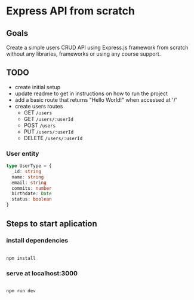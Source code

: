 # Express API from scratch

## Goals

Create a simple users CRUD API using Express.js framework from scratch without any libraries, frameworks or using any course support.

## TODO

- create initial setup
- update readme to get in instructions on how to run the project
- add a basic route that returns "Hello World!" when accessed at '/'
- create users routes
  - GET `/users`
  - GET `/users/:userId`
  - POST `/users`
  - PUT `/users/:userId`
  - DELETE `/users/:userId`

### User entity

```typescript
type UserType = {
  _id: string
  name: string
  email: string
  commits: number
  birthdate: Date
  status: boolean
}
```

## Steps to start aplication

### install dependencies

```

npm install
```

### serve at localhost:3000

```

npm run dev
```

